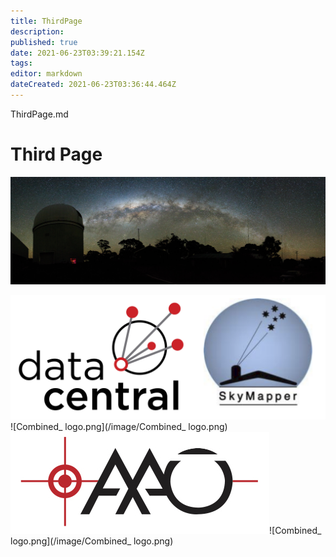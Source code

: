 ```yaml
---
title: ThirdPage
description: 
published: true
date: 2021-06-23T03:39:21.154Z
tags: 
editor: markdown
dateCreated: 2021-06-23T03:36:44.464Z
---
```


ThirdPage.md

# Third Page

![aat.jpg](/image/aat.jpg)

![Combinedlogo.png](/image/Combinedlogo.png)
![Combined_ logo.png](/image/Combined_ logo.png)![aao_logo.jpeg](/image/aao_logo.jpeg)![Combined_ logo.png](/image/Combined_ logo.png)